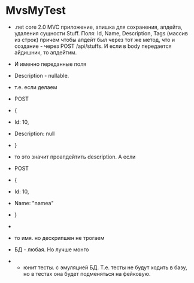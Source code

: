 # MvsMyTest
* .net core 2.0 MVC приложение, апишка для сохранения, апдейта, удаления сущности Stuff. Поля: Id, Name, Description, Tags (массив из строк)
причем чтобы апдейт был через тот же метод, что и создание - через POST /api/stuffs. И если в body передается айдишник, то апдейтим. 
* И именно переданные поля
* Description - nullable.
* т.е. если делаем
* POST
* {
*  Id: 10,
*  Description: null
* }

* то это значит проапдейтить description. А если
* POST
* {
*  Id: 10,
*  Name: "namea"
* }
*
* то имя. но дескрипшен не трогаем
* БД - любая. Но лучше монго
* + юнит тесты. с эмуляцией БД. Т.е. тесты не будут ходить в базу, но в тестах она будет подменяться на фейковую.
